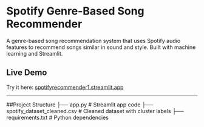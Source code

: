 # Spotify Genre-Based Song Recommender

A genre-based song recommendation system that uses Spotify audio features to recommend songs similar in sound and style. Built with machine learning and Streamlit.

## Live Demo

Try it here: [spotifyrecommender1.streamlit.app](https://spotifyrecommender1.streamlit.app)

---

##Project Structure
├── app.py # Streamlit app code
├── spotify_dataset_cleaned.csv # Cleaned dataset with cluster labels
├── requirements.txt # Python dependencies

